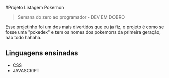 #Projeto Listagem Pokemon 

>Semana do zero ao programador - DEV EM DOBRO

Esse projetinho foi um dos mais divertidos que eu ja fiz, o projeto é como se fosse uma "pokedex" e tem os nomes dos pokemons da primeira geração, não todo hahaha.

## Linguagens ensinadas 
- CSS
- JAVASCRIPT

